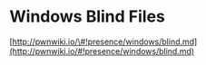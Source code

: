 # Windows Blind Files

[http://pwnwiki.io/\#!presence/windows/blind.md](http://pwnwiki.io/#!presence/windows/blind.md)

